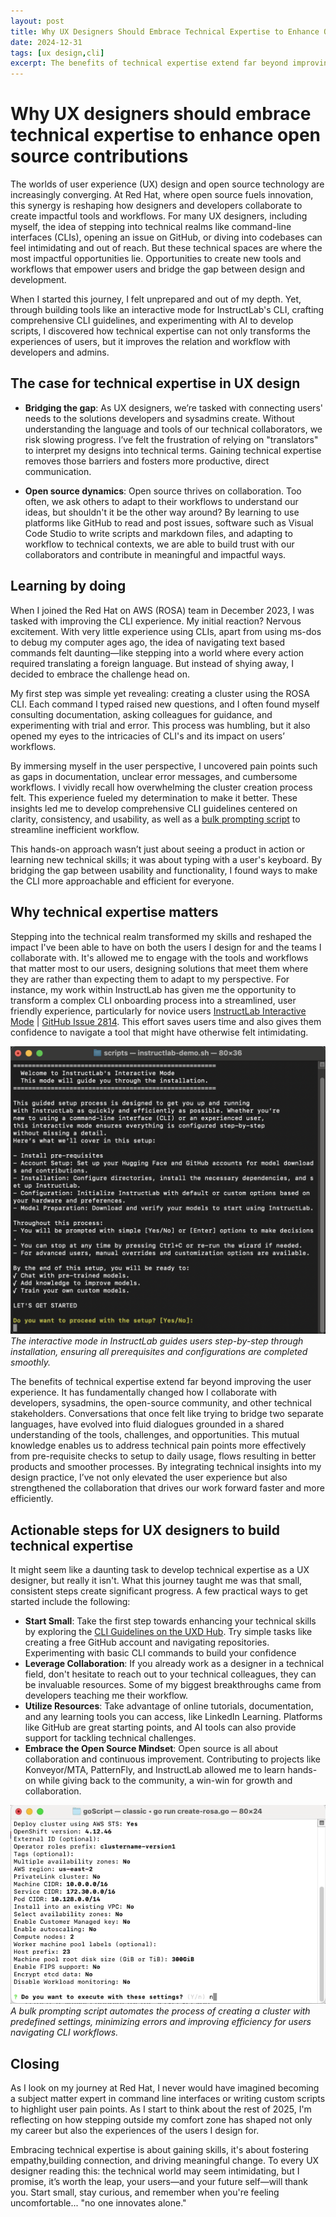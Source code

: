 ```yaml
---
layout: post
title: Why UX Designers Should Embrace Technical Expertise to Enhance Open Source Contributions
date: 2024-12-31
tags: [ux design,cli]
excerpt: The benefits of technical expertise extend far beyond improving the user experience. It has fundamentally changed how I collaborate with developers, sysadmins, the open-source community, and other technical stakeholders. Conversations that once felt like trying to bridge two separate languages, have evolved into fluid dialogues grounded in a shared understanding of the tools, challenges, and opportunities.
---
```


# Why UX designers should embrace technical expertise to enhance open source contributions

The worlds of user experience (UX) design and open source technology are increasingly converging. At Red Hat, where open source fuels innovation, this synergy is reshaping how designers and developers collaborate to create impactful tools and workflows. For many UX designers, including myself, the idea of stepping into technical realms like command-line interfaces (CLIs), opening an issue on GitHub, or diving into codebases can feel intimidating and out of reach. But these technical spaces are where the most impactful opportunities lie. Opportunities to create new tools and workflows that empower users and bridge the gap between design and development.

When I started this journey, I felt unprepared and out of my depth. Yet, through building tools like an interactive mode for InstructLab's CLI, crafting comprehensive CLI guidelines, and experimenting with AI to develop scripts, I discovered how technical expertise can not only transforms the experiences of users, but it improves the relation and workflow with developers and admins.

## The case for technical expertise in UX design
- **Bridging the gap**: As UX designers, we’re tasked with connecting users' needs to the solutions developers and sysadmins create. Without understanding the language and tools of our technical collaborators, we risk slowing progress. I’ve felt the frustration of relying on "translators" to interpret my designs into technical terms. Gaining technical expertise removes those barriers and fosters more productive, direct communication.

- **Open source dynamics**: Open source thrives on collaboration. Too often, we ask others to adapt to their workflows to understand our ideas, but shouldn't it be the other way around? By learning to use platforms like GitHub to read and post issues, software such as Visual Code Studio to write scripts and markdown files, and adapting to workflow to technical contexts, we are able to build trust with our collaborators and contribute in meaningful and impactful ways.

## Learning by doing
When I joined the Red Hat on AWS (ROSA) team in December 2023, I was tasked with improving the CLI experience. My initial reaction? Nervous excitement. With very little experience using CLIs, apart from using ms-dos to debug my computer ages ago, the idea of navigating text based commands felt daunting—like stepping into a world where every action required translating a foreign language. But instead of shying away, I decided to embrace the challenge head on.

My first step was simple yet revealing: creating a cluster using the ROSA CLI. Each command I typed raised new questions, and I often found myself consulting documentation, asking colleagues for guidance, and experimenting with trial and error. This process was humbling, but it also opened my eyes to the intricacies of CLI's and its impact on users’ workflows.

By immersing myself in the user perspective, I uncovered pain points such as gaps in documentation, unclear error messages, and cumbersome workflows. I vividly recall how overwhelming the cluster creation process felt. This experience fueled my determination to make it better. These insights led me to develop comprehensive CLI guidelines centered on clarity, consistency, and usability, as well as a <a href="https://github.com/JustinXHale/bulkprompting" target="_blank">bulk prompting script</a> to streamline inefficient workflow.

This hands-on approach wasn’t just about seeing a product in action or learning new technical skills; it was about typing with a user's keyboard. By bridging the gap between usability and functionality, I found ways to make the CLI more approachable and efficient for everyone.

## Why technical expertise matters
Stepping into the technical realm transformed my skills and reshaped the impact I've been able to have on both the users I design for and the teams I collaborate with. It's allowed me to engage with the tools and workflows that matter most to our users, designing solutions that meet them where they are rather than expecting them to adapt to my perspective. For instance, my work within InstructLab has given me the opportunity to transform a complex CLI onboarding process into a streamlined, user friendly experience, particularly for novice users <a href="https://github.com/JustinXHale/instructlab-interactivemode" target="_blank">InstructLab Interactive Mode</a>
| <a href="https://github.com/instructlab/instructlab/issues/2814" target="_blank">GitHub Issue 2814</a>. This effort saves users time and also gives them confidence to navigate a tool that might have otherwise felt intimidating.

![Interactive Mode Welcome Screen](/portfolio/instructlab-interactive-mode/assets/Intro%20screen%20to%20interactive%20mode.png)
*The interactive mode in InstructLab guides users step-by-step through installation, ensuring all prerequisites and configurations are completed smoothly.*

The benefits of technical expertise extend far beyond improving the user experience. It has fundamentally changed how I collaborate with developers, sysadmins, the open-source community, and other technical stakeholders. Conversations that once felt like trying to bridge two separate languages, have evolved into fluid dialogues grounded in a shared understanding of the tools, challenges, and opportunities. This mutual knowledge enables us to address technical pain points more effectively from pre-requisite checks to setup to daily usage, flows resulting in better products and smoother processes. By integrating technical insights into my design practice, I’ve not only elevated the user experience but also strengthened the collaboration that drives our work forward faster and more efficiently.

## Actionable steps for UX designers to build technical expertise
It might seem like a daunting task to develop technical expertise as a UX designer, but really it isn't. What this journey taught me was that small, consistent steps create significant progress. A few practical ways to get started include the following:
- **Start Small**: Take the first step towards enhancing your technical skills by exploring the <a href="https://www.uxd-hub.com/entries/design/cli-guidelines" target="_blank">CLI Guidelines on the UXD Hub</a>. Try simple tasks like creating a free GitHub account and navigating repositories. Experimenting with basic CLI commands to build your confidence
- **Leverage Collaboration**: If you already work as a designer in a technical field, don't hesitate to reach out to your technical colleagues, they can be invaluable resources. Some of my biggest breakthroughs came from developers teaching me their workflow.
- **Utilize Resources**: Take advantage of online tutorials, documentation, and any learning tools you can access, like LinkedIn Learning. Platforms like GitHub are great starting points, and AI tools can also provide support for tackling technical challenges.
- **Embrace the Open Source Mindset**: Open source is all about collaboration and continuous improvement. Contributing to projects like Konveyor/MTA, PatternFly, and InstructLab allowed me to learn hands-on while giving back to the community, a win-win for growth and collaboration.

![GIF of Bulk Prompting Script](/portfolio/bulk-prompting-script/assets/july31-readme-gif.gif)
*A bulk prompting script automates the process of creating a cluster with predefined settings, minimizing errors and improving efficiency for users navigating CLI workflows.*

## Closing
As I look on my journey at Red Hat, I never would have imagined becoming a subject matter expert in command line interfaces or writing custom scripts to highlight user pain points. As I start to think about the rest of 2025, I'm reflecting on how stepping outside my comfort zone has shaped not only my career but also the experiences of the users I design for. 

Embracing technical expertise is about gaining skills, it's about fostering empathy,building connection, and driving meaningful change. To every UX designer reading this: the technical world may seem intimidating, but I promise, it’s worth the leap, your users—and your future self—will thank you. Start small, stay curious, and remember when you're feeling uncomfortable... "no one innovates alone."